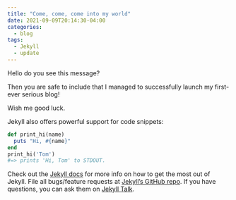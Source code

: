 ```yaml
---
title: "Come, come, come into my world"
date: 2021-09-09T20:14:30-04:00
categories:
  - blog
tags:
  - Jekyll
  - update
---
```


Hello do you see this message? 

Then you are safe to include that I managed to successfully launch my first-ever serious blog!

Wish me good luck. 

Jekyll also offers powerful support for code snippets:

```ruby
def print_hi(name)
  puts "Hi, #{name}"
end
print_hi('Tom')
#=> prints 'Hi, Tom' to STDOUT.
```

Check out the [Jekyll docs][jekyll-docs] for more info on how to get the most out of Jekyll. File all bugs/feature requests at [Jekyll’s GitHub repo][jekyll-gh]. If you have questions, you can ask them on [Jekyll Talk][jekyll-talk].

[jekyll-docs]: https://jekyllrb.com/docs/home
[jekyll-gh]:   https://github.com/jekyll/jekyll
[jekyll-talk]: https://talk.jekyllrb.com/
